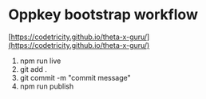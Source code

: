 # Oppkey bootstrap workflow

[https://codetricity.github.io/theta-x-guru/](https://codetricity.github.io/theta-x-guru/)

1. npm run live
1. git add .
1. git commit -m "commit message"
1. npm run publish

